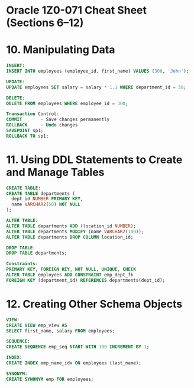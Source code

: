 # Oracle 1Z0-071 Cheat Sheet (Sections 6–12)

# 10. Manipulating Data

```sql
INSERT:
INSERT INTO employees (employee_id, first_name) VALUES (300, 'John');

UPDATE:
UPDATE employees SET salary = salary * 1.1 WHERE department_id = 50;

DELETE:
DELETE FROM employees WHERE employee_id = 300;

Transaction Control:
COMMIT       - Save changes permanently
ROLLBACK     - Undo changes
SAVEPOINT sp1;
ROLLBACK TO sp1;
```

# 11. Using DDL Statements to Create and Manage Tables

```sql
CREATE TABLE:
CREATE TABLE departments (
  dept_id NUMBER PRIMARY KEY,
  name VARCHAR2(50) NOT NULL
);

ALTER TABLE:
ALTER TABLE departments ADD (location_id NUMBER);
ALTER TABLE departments MODIFY (name VARCHAR2(100));
ALTER TABLE departments DROP COLUMN location_id;

DROP TABLE:
DROP TABLE departments;

Constraints:
PRIMARY KEY, FOREIGN KEY, NOT NULL, UNIQUE, CHECK
ALTER TABLE employees ADD CONSTRAINT emp_dept_fk
FOREIGN KEY (department_id) REFERENCES departments(dept_id);
```

# 12. Creating Other Schema Objects

```sql
VIEW:
CREATE VIEW emp_view AS
SELECT first_name, salary FROM employees;

SEQUENCE:
CREATE SEQUENCE emp_seq START WITH 100 INCREMENT BY 1;

INDEX:
CREATE INDEX emp_name_idx ON employees (last_name);

SYNONYM:
CREATE SYNONYM emp FOR employees;
```

